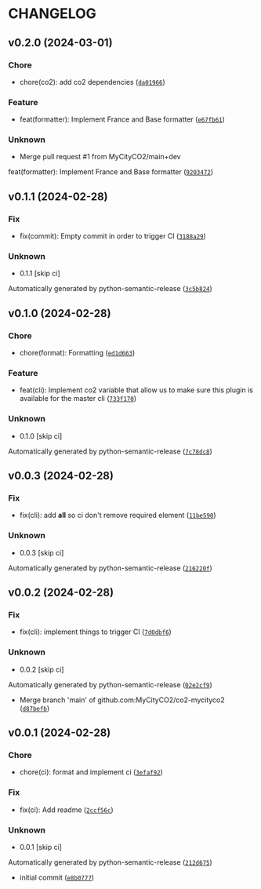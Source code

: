 # CHANGELOG



## v0.2.0 (2024-03-01)

### Chore

* chore(co2): add co2 dependencies ([`da01966`](https://github.com/MyCityCO2/co2-mycityco2/commit/da019663dd92a1365b52fe2013273903adef1ef8))

### Feature

* feat(formatter): Implement France and Base formatter ([`e67fb61`](https://github.com/MyCityCO2/co2-mycityco2/commit/e67fb61208a171b0de51284bc1ac73e468e564d9))

### Unknown

* Merge pull request #1 from MyCityCO2/main+dev

feat(formatter): Implement France and Base formatter ([`9203472`](https://github.com/MyCityCO2/co2-mycityco2/commit/920347297104acc7d15b7c01e54b2c8e1e51fd6a))


## v0.1.1 (2024-02-28)

### Fix

* fix(commit): Empty commit in order to trigger CI ([`3188a29`](https://github.com/MyCityCO2/co2-mycityco2/commit/3188a299742cf4bdb307f53b4fe775b414f6d886))

### Unknown

* 0.1.1 [skip ci]

Automatically generated by python-semantic-release ([`3c5b824`](https://github.com/MyCityCO2/co2-mycityco2/commit/3c5b824fb1e5739d9312f97c7dc7ef023a89e33d))


## v0.1.0 (2024-02-28)

### Chore

* chore(format): Formatting ([`ed1d663`](https://github.com/MyCityCO2/co2-mycityco2/commit/ed1d6635a15018e74eeffc88f6a6ee66b4fd324a))

### Feature

* feat(cli): Implement co2 variable that allow us to make sure this plugin is available for the master cli ([`733f170`](https://github.com/MyCityCO2/co2-mycityco2/commit/733f170b8b29a4107f9053820ae7333446acb866))

### Unknown

* 0.1.0 [skip ci]

Automatically generated by python-semantic-release ([`7c78dc8`](https://github.com/MyCityCO2/co2-mycityco2/commit/7c78dc8806275f1243a03854dc1de73070af3ab2))


## v0.0.3 (2024-02-28)

### Fix

* fix(cli): add __all__ so ci don&#39;t remove required element ([`11be590`](https://github.com/MyCityCO2/co2-mycityco2/commit/11be590e8fe65754960785a6c3908b98131e72fe))

### Unknown

* 0.0.3 [skip ci]

Automatically generated by python-semantic-release ([`216220f`](https://github.com/MyCityCO2/co2-mycityco2/commit/216220f13b24a5b2726a3f29b71631be498bbb8e))


## v0.0.2 (2024-02-28)

### Fix

* fix(cli): implement things to trigger CI ([`7d0dbf6`](https://github.com/MyCityCO2/co2-mycityco2/commit/7d0dbf61b73608df401efb099707f79f0bccbb60))

### Unknown

* 0.0.2 [skip ci]

Automatically generated by python-semantic-release ([`02e2cf9`](https://github.com/MyCityCO2/co2-mycityco2/commit/02e2cf955d9d7f1930d5c50b248e2de6ccca329d))

* Merge branch &#39;main&#39; of github.com:MyCityCO2/co2-mycityco2 ([`d87befb`](https://github.com/MyCityCO2/co2-mycityco2/commit/d87befbbdae3b29c8595f36d71517d7948351b27))


## v0.0.1 (2024-02-28)

### Chore

* chore(ci): format and implement ci ([`3efaf92`](https://github.com/MyCityCO2/co2-mycityco2/commit/3efaf9281a66d926ba61f148248bfe497ea1a73d))

### Fix

* fix(ci): Add readme ([`2ccf56c`](https://github.com/MyCityCO2/co2-mycityco2/commit/2ccf56c47c70d6bcdf58b04d9a67d7845f280fc2))

### Unknown

* 0.0.1 [skip ci]

Automatically generated by python-semantic-release ([`212d675`](https://github.com/MyCityCO2/co2-mycityco2/commit/212d6757f0402f159b52cd38cd16b22f80af35b7))

* initial commit ([`e8b0777`](https://github.com/MyCityCO2/co2-mycityco2/commit/e8b07770e75da93d3332e96be9d7da45c9ef9074))
